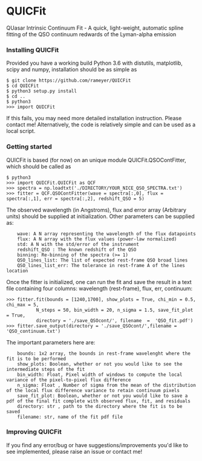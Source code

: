 QUICFit
======
QUasar Intrinsic Continuum Fit - A quick, light-weight, automatic spline fitting of the QSO continuum redwards of the Lyman-alpha emission

### Installing QUICFit

Provided you have a working build Python 3.6 with distutils, matplotlib, scipy and numpy, installation should be as simple as

```
$ git clone https://github.com/rameyer/QUICFit
$ cd QUICFit
$ python3 setup.py install
$ cd ..
$ python3
>>> import QUICFit
```

If this fails, you may need more detailed installation instruction. Please contact me! Alternatively, the code is relatively simple and can be used as a local script.

### Getting started

QUICFit is based (for now) on an unique module QUICFit.QSOContFitter, which should be called as 

```
$ python3
>>> import QUICFit.QUICFit as QCF
>>> spectra = np.loadtxt('./DIRECTORY/YOUR_NICE_QSO_SPECTRA.txt')
>>> fitter = QCF.QSOContFitter(wave = spectra[:,0], flux = spectra[:,1], err = spectra[:,2], redshift_QSO = 5)
```

The observed wavelength (in Angstroms), flux and error array (Arbitrary units) should be supplied at initialization. Other parameters can be supplied as: 
```
	wave: A N array representing the wavelength of the flux datapoints
	flux: A N array with the flux values (power-law normalized)
	std: A N with the std/error of the instrument
	redshift_QSO : The known redshift of the QSO
	binning: Re-binning of the spectra (>= 1)
	QSO_lines_list: The list of expected rest-frame QSO broad lines
	QSO_lines_list_err: The tolerance in rest-frame A of the lines location
```

Once the fitter is initialized, one can run the fit and save the result in a text file containing four columns: wavelength (rest-frame), flux, err, continuum:

```
>>> fitter.fit(bounds = [1240,1700], show_plots = True, chi_min = 0.5, chi_max = 5, 
		   N_steps = 50, bin_width = 20, n_sigma = 1.5, save_fit_plot = True,
		   directory = './save_QSOcont/', filename  =  'QSO_fit.pdf')
>>> fitter.save_output(directory = './save_QSOcont/',filename = 'QSO_continuum.txt')
```

The important parameters here are:

```
	bounds: 1x2 array, the bounds in rest-frame wavelenght where the fit is to be performed
	show_plots: Boolean, whether or not you would like to see the intermediate steps of the fit
	bin_width: Float, Pixel width of windows to compute the local variance of the pixel-to-pixel flux difference
	n_sigma: Float , Number of sigma from the mean of the distribution of the local flux difference variance to retain continuum pixels
	save_fit_plot: Boolean, whether or not you would like to save a pdf of the final fit complete with observed flux, fit, and residuals
	directory: str , path to the directory where the fit is to be saved
	filename: str, name of the fit pdf file
```


### Improving QUICFit

If you find any error/bug or have suggestions/improvements you'd like to see implemented, please raise an issue or contact me!